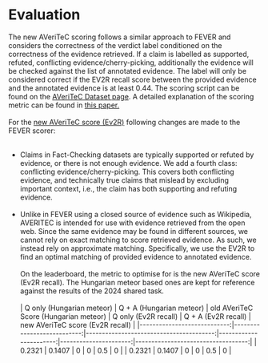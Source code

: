 # Evaluation    <br>
The new AVeriTeC scoring follows a similar approach to FEVER and considers the correctness of the verdict label conditioned on the correctness of the evidence retrieved. If a claim is labelled as supported, refuted, conflicting evidence/cherry-picking, additionally the evidence will be checked against the list of annotated evidence. The label will only be considered correct if the EV2R recall score between the provided evidence and the annotated evidence is at least 0.44. The scoring script can be found on the <a href="https://fever.ai/dataset/averitec.html">AVeriTeC Dataset page</a>. A detailed explanation of the scoring metric can be found in <a href="https://arxiv.org/abs/2411.05375">this paper.</a>     <br><br>
For the <a href="https://arxiv.org/abs/2411.05375">new AVeriTeC score (Ev2R)</a> following changes are made to the FEVER scorer:    <br> <br>
* Claims in Fact-Checking datasets are typically supported or refuted by evidence, or there is not enough evidence. We add a fourth class: conflicting evidence/cherry-picking. This covers both conflicting evidence, and technically true claims that mislead by excluding important context, i.e., the claim has both supporting and refuting evidence.      <br><br>
* Unlike in FEVER using a closed source of evidence such as Wikipedia, AVERITEC is intended for use with evidence retrieved from the open web. Since the same evidence may be found in different sources, we cannot rely on exact matching to score retrieved evidence. As such, we instead rely on approximate matching. Specifically, we use the EV2R to find an optimal matching of provided evidence to annotated evidence.     <br><br>
On the leaderboard, the metric to optimise for is the new AVeriTeC score (Ev2R recall). The Hungarian meteor based ones are kept for reference against the results of the 2024 shared task.     <br> <br>
|   Q only (Hungarian meteor) |   Q + A (Hungarian meteor) |   old AVeriTeC Score (Hungarian meteor) |   Q only (Ev2R recall) |   Q + A (Ev2R recall) |   new AVeriTeC score (Ev2R recall) |
|----------------------------:|---------------------------:|----------------------------------------:|-----------------------:|----------------------:|-----------------------------------:|
|                      0.2321 |                     0.1407 |                                       0 |                      0 |                   0.5 |                                  0 |
|                      0.2321 |                     0.1407 |                                       0 |                      0 |                   0.5 |                                  0 |
